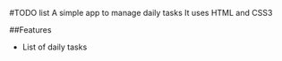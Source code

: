 #TODO list
A simple app to manage daily tasks
It uses HTML and CSS3

##Features
* List of daily tasks
